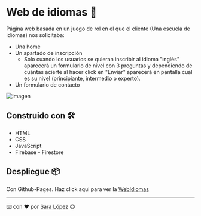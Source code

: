 # Web de idiomas 📣

Página web basada en un juego de rol en el que el cliente (Una escuela de idiomas) nos solicitaba:

* Una home
* Un apartado de inscripción
    - Solo cuando los usuarios se quieran inscribir al idioma "inglés" aparecerá un formulario de nivel con 3 preguntas y dependiendo de cuántas acierte al hacer click en "Enviar" aparecerá en pantalla cual es su nivel (principiante, intermedio o experto).
* Un formulario de contacto

![imagen](https://github.com/Saralopezlovon/Proyecto_idiomas/blob/main/assets/images/webIdiomas.gif)

## Construido con 🛠️

* HTML
* CSS
* JavaScript
* Firebase - Firestore

## Despliegue 📦

Con Github-Pages. Haz click aqui para ver la [WebIdiomas](https://saralopezlovon.github.io/Proyecto_idiomas/)

---
⌨️ con ❤️ por [Sara López](https://github.com/Saralopezlovon) 😊
